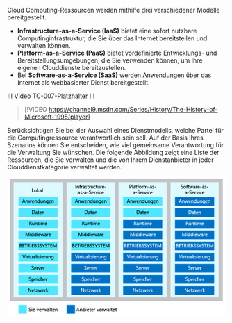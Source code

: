 Cloud Computing-Ressourcen werden mithilfe drei verschiedener Modelle bereitgestellt.

- **Infrastructure-as-a-Service (IaaS)** bietet eine sofort nutzbare Computinginfrastruktur, die Sie über das Internet bereitstellen und verwalten können.
- **Platform-as-a-Service (PaaS)** bietet vordefinierte Entwicklungs- und Bereitstellungsumgebungen, die Sie verwenden können, um Ihre eigenen Clouddienste bereitzustellen.
- Bei **Software-as-a-Service (SaaS)** werden Anwendungen über das Internet als webbasierter Dienst bereitgestellt.

!!! Video TC-007-Platzhalter !!!

> [!VIDEO https://channel9.msdn.com/Series/History/The-History-of-Microsoft-1995/player]

Berücksichtigen Sie bei der Auswahl eines Dienstmodells, welche Partei für die Computingressource verantwortlich sein soll. Auf der Basis Ihres Szenarios können Sie entscheiden, wie viel gemeinsame Verantwortung für die Verwaltung Sie wünschen. Die folgende Abbildung zeigt eine Liste der Ressourcen, die Sie verwalten und die von Ihrem Dienstanbieter in jeder Clouddienstkategorie verwaltet werden.

![Eine Abbildung zeigt die Verteilung der gemeinsamen Verantwortung für die Verwaltung in jeder Clouddienstkategorie.](../media/3-shared-responsibility.png)
